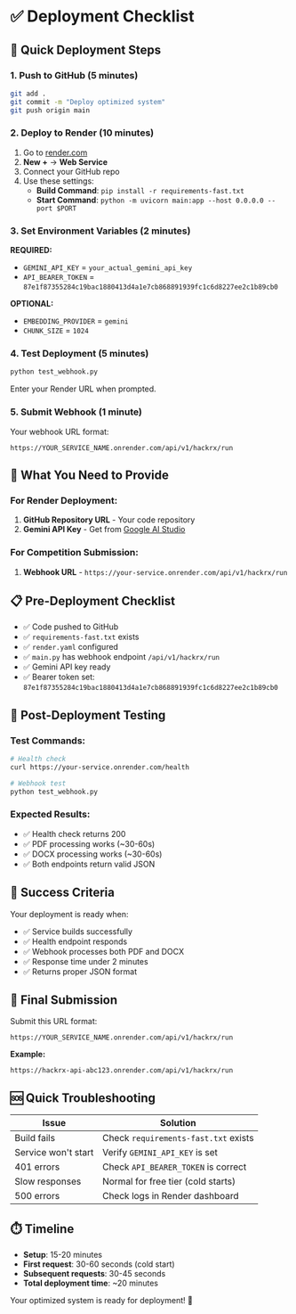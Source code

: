 # ✅ Deployment Checklist

## 🚀 **Quick Deployment Steps**

### **1. Push to GitHub** (5 minutes)
```bash
git add .
git commit -m "Deploy optimized system"
git push origin main
```

### **2. Deploy to Render** (10 minutes)
1. Go to [render.com](https://render.com)
2. **New +** → **Web Service**
3. Connect your GitHub repo
4. Use these settings:
   - **Build Command**: `pip install -r requirements-fast.txt`
   - **Start Command**: `python -m uvicorn main:app --host 0.0.0.0 --port $PORT`

### **3. Set Environment Variables** (2 minutes)
**REQUIRED:**
- `GEMINI_API_KEY` = `your_actual_gemini_api_key`
- `API_BEARER_TOKEN` = `87e1f87355284c19bac1880413d4a1e7cb868891939fc1c6d8227ee2c1b89cb0`

**OPTIONAL:**
- `EMBEDDING_PROVIDER` = `gemini`
- `CHUNK_SIZE` = `1024`

### **4. Test Deployment** (5 minutes)
```bash
python test_webhook.py
```
Enter your Render URL when prompted.

### **5. Submit Webhook** (1 minute)
Your webhook URL format:
```
https://YOUR_SERVICE_NAME.onrender.com/api/v1/hackrx/run
```

## 🎯 **What You Need to Provide**

### **For Render Deployment:**
1. **GitHub Repository URL** - Your code repository
2. **Gemini API Key** - Get from [Google AI Studio](https://makersuite.google.com/app/apikey)

### **For Competition Submission:**
1. **Webhook URL** - `https://your-service.onrender.com/api/v1/hackrx/run`

## 📋 **Pre-Deployment Checklist**

- ✅ Code pushed to GitHub
- ✅ `requirements-fast.txt` exists
- ✅ `render.yaml` configured
- ✅ `main.py` has webhook endpoint `/api/v1/hackrx/run`
- ✅ Gemini API key ready
- ✅ Bearer token set: `87e1f87355284c19bac1880413d4a1e7cb868891939fc1c6d8227ee2c1b89cb0`

## 🧪 **Post-Deployment Testing**

### **Test Commands:**
```bash
# Health check
curl https://your-service.onrender.com/health

# Webhook test
python test_webhook.py
```

### **Expected Results:**
- ✅ Health check returns 200
- ✅ PDF processing works (~30-60s)
- ✅ DOCX processing works (~30-60s)
- ✅ Both endpoints return valid JSON

## 🎉 **Success Criteria**

Your deployment is ready when:
- ✅ Service builds successfully
- ✅ Health endpoint responds
- ✅ Webhook processes both PDF and DOCX
- ✅ Response time under 2 minutes
- ✅ Returns proper JSON format

## 🔗 **Final Submission**

Submit this URL format:
```
https://YOUR_SERVICE_NAME.onrender.com/api/v1/hackrx/run
```

**Example:**
```
https://hackrx-api-abc123.onrender.com/api/v1/hackrx/run
```

## 🆘 **Quick Troubleshooting**

| Issue | Solution |
|-------|----------|
| Build fails | Check `requirements-fast.txt` exists |
| Service won't start | Verify `GEMINI_API_KEY` is set |
| 401 errors | Check `API_BEARER_TOKEN` is correct |
| Slow responses | Normal for free tier (cold starts) |
| 500 errors | Check logs in Render dashboard |

## ⏱️ **Timeline**

- **Setup**: 15-20 minutes
- **First request**: 30-60 seconds (cold start)
- **Subsequent requests**: 30-45 seconds
- **Total deployment time**: ~20 minutes

Your optimized system is ready for deployment! 🚀
